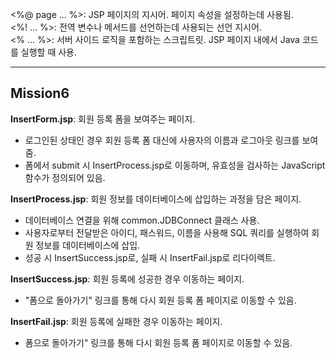 <%@ page ... %>: JSP 페이지의 지시어. 페이지 속성을 설정하는데 사용됨.  
<%! ... %>: 전역 변수나 메서드를 선언하는데 사용되는 선언 지시어.  
<% ... %>: 서버 사이드 로직을 포함하는 스크립트릿. JSP 페이지 내에서 Java 코드를 실행할 때 사용.  

*****

**Mission6**
--------------
 **InsertForm.jsp**: 회원 등록 폼을 보여주는 페이지.  
 - 로그인된 상태인 경우 회원 등록 폼 대신에 사용자의 이름과 로그아웃 링크를 보여줌.  
 - 폼에서 submit 시 InsertProcess.jsp로 이동하며, 유효성을 검사하는 JavaScript 함수가 정의되어 있음.
  
 **InsertProcess.jsp**: 회원 정보를 데이터베이스에 삽입하는 과정을 담은 페이지.  
 - 데이터베이스 연결을 위해 common.JDBConnect 클래스 사용.  
 - 사용자로부터 전달받은 아이디, 패스워드, 이름을 사용해 SQL 쿼리를 실행하여 회원 정보를 데이터베이스에 삽입.  
 - 성공 시 InsertSuccess.jsp로, 실패 시 InsertFail.jsp로 리다이렉트.  
    
 **InsertSuccess.jsp**: 회원 등록에 성공한 경우 이동하는 페이지.  
 - "폼으로 돌아가기" 링크를 통해 다시 회원 등록 폼 페이지로 이동할 수 있음.  
  
 **InsertFail.jsp**: 회원 등록에 실패한 경우 이동하는 페이지.  
 - 폼으로 돌아가기" 링크를 통해 다시 회원 등록 폼 페이지로 이동할 수 있음.
